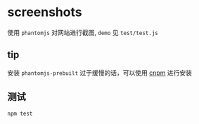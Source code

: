 # screenshots
使用 `phantomjs` 对网站进行截图, `demo` 见 `test/test.js`
## tip
安装 `phantomjs-prebuilt` 过于缓慢的话，可以使用 [cnpm](https://github.com/cnpm/cnpm) 进行安装
## 测试
`npm test`